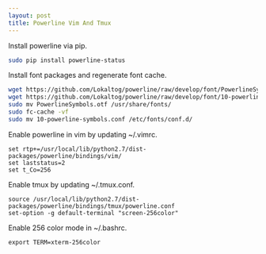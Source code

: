 ```yaml
---
layout: post
title: Powerline Vim And Tmux
---
```


Install powerline via pip.

```bash
sudo pip install powerline-status
```

Install font packages and regenerate font cache.

```bash
wget https://github.com/Lokaltog/powerline/raw/develop/font/PowerlineSymbols.otf 
wget https://github.com/Lokaltog/powerline/raw/develop/font/10-powerline-symbols.conf
sudo mv PowerlineSymbols.otf /usr/share/fonts/
sudo fc-cache -vf
sudo mv 10-powerline-symbols.conf /etc/fonts/conf.d/
```

Enable powerline in vim by updating ~/.vimrc.

```
set rtp+=/usr/local/lib/python2.7/dist-packages/powerline/bindings/vim/
set laststatus=2
set t_Co=256
```

Enable tmux by updating ~/.tmux.conf.

```
source /usr/local/lib/python2.7/dist-packages/powerline/bindings/tmux/powerline.conf
set-option -g default-terminal "screen-256color"
```

Enable 256 color mode in ~/.bashrc.

```
export TERM=xterm-256color
```

